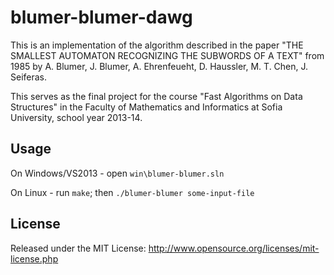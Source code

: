 # blumer-blumer-dawg

This is an implementation of the algorithm described in the paper
"THE SMALLEST AUTOMATON RECOGNIZING THE SUBWORDS OF A TEXT" from 1985
by A. Blumer, J. Blumer, A. Ehrenfeueht, D. Haussler, M. T. Chen, J. Seiferas.

This serves as the final project for the course "Fast Algorithms on Data
Structures" in the Faculty of Mathematics and Informatics at Sofia University,
school year 2013-14.

## Usage

On Windows/VS2013 - open `win\blumer-blumer.sln`

On Linux - run `make`; then `./blumer-blumer some-input-file`

## License

Released under the MIT License:
<http://www.opensource.org/licenses/mit-license.php>
